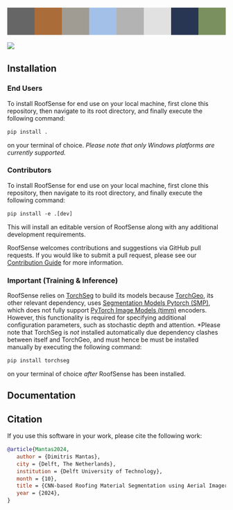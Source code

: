 ![](docs/logo.png)

![](https://app.roboflow.com/images/download-dataset-badge.svg)

## Installation

### End Users

To install RoofSense for end use on your local machine, first clone this repository, then navigate to its root directory, and finally execute the following command:

```txt
pip install .
```

on your terminal of choice.
*Please note that only Windows platforms are currently supported.*

### Contributors

To install RoofSense for end use on your local machine, first clone this repository, then navigate to its root directory, and finally execute the following command:

```txt
pip install -e .[dev]
```

This will install an editable version of RoofSense along with any additional development requirements.

RoofSense welcomes contributions and suggestions via GitHub pull requests.
If you would like to submit a pull request, please see our [Contribution Guide](CONTRIBUTING.md) for more information.

### Important (Training & Inference)

RoofSense relies on [TorchSeg](https://github.com/isaaccorley/torchseg) to build its models because [TorchGeo](https://github.com/microsoft/torchgeo/blob/main/pyproject.toml), its other relevant dependency, uses [Segmentation Models Pytorch (SMP)](https://github.com/qubvel-org/segmentation_models.pytorch), which does not fully support [PyTorch Image Models (timm)](https://github.com/huggingface/pytorch-image-models) encoders.
However, this functionality is required for specifying additional configuration parameters, such as stochastic depth and attention.
*Please note that TorchSeg is *not* installed automatically due dependency clashes between itself and TorchGeo, and must hence be must be installed manually by executing the following command:

```txt
pip install torchseg
```

on your terminal of choice *after* RoofSense has been installed.

## Documentation

## Citation
If you use this software in your work, please cite the following work:

```bibtex
@article{Mantas2024,
   author = {Dimitris Mantas},
   city = {Delft, The Netherlands},
   institution = {Delft University of Technology},
   month = {10},
   title = {CNN-based Roofing Material Segmentation using Aerial Imagery and LiDAR Data Fusion},
   year = {2024},
}
```
